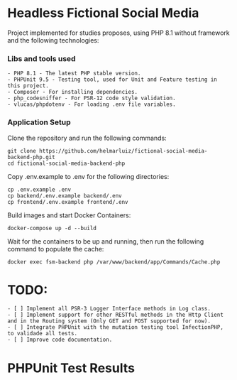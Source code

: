 # Headless Fictional Social Media

Project implemented for studies proposes, using PHP 8.1 without framework and the following technologies:

### Libs and tools used
    - PHP 8.1 - The latest PHP stable version.
    - PHPUnit 9.5 - Testing tool, used for Unit and Feature testing in this project.
    - Composer - For installing dependencies.
    - php_codesniffer - For PSR-12 code style validation.
    - vlucas/phpdotenv - For loading .env file variables.

### Application Setup
Clone the repository and run the following commands:

    git clone https://github.com/helmarluiz/fictional-social-media-backend-php.git
    cd fictional-social-media-backend-php


Copy .env.example to .env for the following directories:

    cp .env.example .env
    cp backend/.env.example backend/.env
    cp frontend/.env.example frontend/.env

Build images and start Docker Containers:

    docker-compose up -d --build

Wait for the containers to be up and running, then run the following command to populate the cache:

    docker exec fsm-backend php /var/www/backend/app/Commands/Cache.php

# TODO:
    - [ ] Implement all PSR-3 Logger Interface methods in Log class.
    - [ ] Implement support for other RESTful methods in the Http Client and in the Routing system (Only GET and POST supported for now).
    - [ ] Integrate PHPUnit with the mutation testing tool InfectionPHP, to validade all tests.
    - [ ] Improve code documentation.
  


# PHPUnit Test Results
